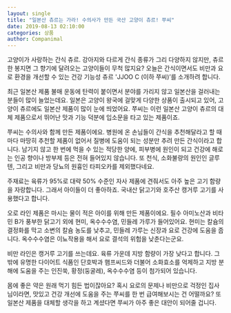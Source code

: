 ```yaml
---
layout: single
title: "일본산 츄르는 가라! 수의사가 만든 국산 고양이 츄르! 쭈씨"
date: 2019-08-13 02:10:00
categories: 상품
author: Companimal
---
```


고양이가 사랑하는 간식 츄르. 강아지와 다르게 간식 종류가 그리 다양하지 않지만, 츄르 한 봉지면 그 향기에 달려오는 고양이들이 무척 많지요? 오늘은 간식이면서도 비만과 요로 환경을 개선할 수 있는 건강 기능성 츄르 'JJOO C (이하 쭈씨)’를 소개하려 합니다.

최근 일본산 제품 불매 운동에 탄력이 붙이면서 분야를 가리지 않고 일본산을 걸러내는 분들이 많이 늘었는데요. 일본은 고양이 왕국에 걸맞게 다양한 상품이 출시되고 있어, 고양이 츄르에도 일본산 제품이 많이 눈에 띄었어요. 쭈씨는 이런 일본산 고양이 츄르의 대체 제품으로서 뛰어난 맛과 기능 덕분에 입소문을 타고 있는 제품이죠.

쭈씨는 수의사와 함께 만든 제품이에요. 병원에 온 손님들이 간식을 추천해달라고 할 때마다 마땅히 추천할 제품이 없어서 질병에 도움이 되는 성분만 추려 만든 간식이라고 합니다. 남기지 않고 한 번에 먹을 수 있는 적당한 양에, 피부병에 원인이 되고 건강에 해로는 인공 향이나 방부제 등은 전혀 들어있지 않습니다. 또 천식, 소화불량의 원인인 글루텐, 그리고 비만과 당뇨의 원흉인 타피오카를 제외했다네요.

주재료는 육류가 95%로 대략 50% 수준인 자사 제품에 견줘서도 아주 높은 고기 함량을 자랑합니다. 그래서 아이들이 더 좋아하죠. 국내산 닭고기와 호주산 캥거루 고기를 사용했다고 합니다.

오로 라인 제품은 마시는 물이 적은 아이를 위해 만든 제품이에요. 필수 아미노산과 비타민 B가 풍부한 닭고기 외에 현미, 옥수수수염, 민들레 가루가 들어있어요. 현미는 칼슘의 결정화를 막고 소변의 칼슘 농도를 낮추고, 민들레 가루는 신장과 요로 건강에 도움을 줍니다. 옥수수수염은 이뇨작용을 해서 요로 결석의 위험을 낮춘다는군요.

비만 라인은 캥거루 고기를 쓰는데요. 육류 가운데 지방 함량이 가장 낮다고 합니다. 그 밖에 유명한 다이어트 식품인 단호박과 햄프씨드와 더불어 소화효소를 억제하고 지방 분해에 도움을 주는 인진쑥, 황정(둥굴레), 옥수수수염 등이 첨가되어 있습니다.

몸에 좋은 약은 원래 먹기 힘든 법이잖아요? 혹시 요로의 문제나 비만으로 걱정인 집사님이라면, 맛있고 건강 개선에 도움을 주는 쭈씨를 한 번 급여해보시는 건 어떨까요? 또 일본산 제품을 대체할 생각을 하고 계셨다면 쭈씨가 아주 좋은 대안이 되어줄 겁니다.
